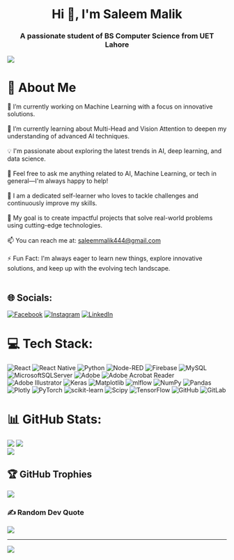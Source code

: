 <h1 align="center">Hi 👋, I'm Saleem Malik</h1>
<h3 align="center">A passionate student of BS Computer Science from UET Lahore</h3>

[![](https://visitcount.itsvg.in/api?id=SaleemMalik632&icon=2&color=0)](https://visitcount.itsvg.in)

# 💫 About Me

<p>
  🔭 I’m currently working on Machine Learning with a focus on innovative solutions.<br><br>
  🌱 I’m currently learning about Multi-Head and Vision Attention to deepen my understanding of advanced AI techniques.<br><br>
  💡 I'm passionate about exploring the latest trends in AI, deep learning, and data science.<br><br>
  💬 Feel free to ask me anything related to AI, Machine Learning, or tech in general—I'm always happy to help!<br><br>
  🚀 I am a dedicated self-learner who loves to tackle challenges and continuously improve my skills.<br><br>
  🎯 My goal is to create impactful projects that solve real-world problems using cutting-edge technologies.<br><br>
  📫 You can reach me at: <a href="mailto:saleemmalik444@gmail.com">saleemmalik444@gmail.com</a><br><br>
  ⚡ Fun Fact: I'm always eager to learn new things, explore innovative solutions, and keep up with the evolving tech landscape.<br><br>
</p>


## 🌐 Socials:
[![Facebook](https://img.shields.io/badge/Facebook-%231877F2.svg?logo=Facebook&logoColor=white)](https://facebook.com/https://www.facebook.com/profile.php?id=100074689028925) [![Instagram](https://img.shields.io/badge/Instagram-%23E4405F.svg?logo=Instagram&logoColor=white)](https://instagram.com/https://www.instagram.com/itsmalik.saleem/) [![LinkedIn](https://img.shields.io/badge/LinkedIn-%230077B5.svg?logo=linkedin&logoColor=white)](https://linkedin.com/in/https://www.linkedin.com/in/devsaleemalik/) 

# 💻 Tech Stack:
![React](https://img.shields.io/badge/react-%2320232a.svg?style=for-the-badge&logo=react&logoColor=%2361DAFB) ![React Native](https://img.shields.io/badge/react_native-%2320232a.svg?style=for-the-badge&logo=react&logoColor=%2361DAFB) ![Python](https://img.shields.io/badge/python-3670A0?style=for-the-badge&logo=python&logoColor=ffdd54) ![Node-RED](https://img.shields.io/badge/Node--RED-%238F0000.svg?style=for-the-badge&logo=node-red&logoColor=white) ![Firebase](https://img.shields.io/badge/firebase-a08021?style=for-the-badge&logo=firebase&logoColor=ffcd34) ![MySQL](https://img.shields.io/badge/mysql-4479A1.svg?style=for-the-badge&logo=mysql&logoColor=white) ![MicrosoftSQLServer](https://img.shields.io/badge/Microsoft%20SQL%20Server-CC2927?style=for-the-badge&logo=microsoft%20sql%20server&logoColor=white) ![Adobe](https://img.shields.io/badge/adobe-%23FF0000.svg?style=for-the-badge&logo=adobe&logoColor=white) ![Adobe Acrobat Reader](https://img.shields.io/badge/Adobe%20Acrobat%20Reader-EC1C24.svg?style=for-the-badge&logo=Adobe%20Acrobat%20Reader&logoColor=white) ![Adobe Illustrator](https://img.shields.io/badge/adobe%20illustrator-%23FF9A00.svg?style=for-the-badge&logo=adobe%20illustrator&logoColor=white) ![Keras](https://img.shields.io/badge/Keras-%23D00000.svg?style=for-the-badge&logo=Keras&logoColor=white) ![Matplotlib](https://img.shields.io/badge/Matplotlib-%23ffffff.svg?style=for-the-badge&logo=Matplotlib&logoColor=black) ![mlflow](https://img.shields.io/badge/mlflow-%23d9ead3.svg?style=for-the-badge&logo=numpy&logoColor=blue) ![NumPy](https://img.shields.io/badge/numpy-%23013243.svg?style=for-the-badge&logo=numpy&logoColor=white) ![Pandas](https://img.shields.io/badge/pandas-%23150458.svg?style=for-the-badge&logo=pandas&logoColor=white) ![Plotly](https://img.shields.io/badge/Plotly-%233F4F75.svg?style=for-the-badge&logo=plotly&logoColor=white) ![PyTorch](https://img.shields.io/badge/PyTorch-%23EE4C2C.svg?style=for-the-badge&logo=PyTorch&logoColor=white) ![scikit-learn](https://img.shields.io/badge/scikit--learn-%23F7931E.svg?style=for-the-badge&logo=scikit-learn&logoColor=white) ![Scipy](https://img.shields.io/badge/SciPy-%230C55A5.svg?style=for-the-badge&logo=scipy&logoColor=%white) ![TensorFlow](https://img.shields.io/badge/TensorFlow-%23FF6F00.svg?style=for-the-badge&logo=TensorFlow&logoColor=white) ![GitHub](https://img.shields.io/badge/github-%23121011.svg?style=for-the-badge&logo=github&logoColor=white) ![GitLab](https://img.shields.io/badge/gitlab-%23181717.svg?style=for-the-badge&logo=gitlab&logoColor=white)
# 📊 GitHub Stats:
![](https://github-readme-stats.vercel.app/api?username=SaleemMalik632&theme=radical&hide_border=false&include_all_commits=true&count_private=true)
![](https://github-readme-streak-stats.herokuapp.com/?user=SaleemMalik632&theme=radical&hide_border=false)<br/>
![](https://github-readme-stats.vercel.app/api/top-langs/?username=SaleemMalik632&theme=radical&hide_border=false&include_all_commits=true&count_private=true&layout=compact)


## 🏆 GitHub Trophies
![](https://github-profile-trophy.vercel.app/?username=SaleemMalik632&theme=radical&no-frame=true&no-bg=false&margin-w=4&bg_color=000000)


### ✍️ Random Dev Quote
![](https://quotes-github-readme.vercel.app/api?type=horizontal&theme=radical)

---
[![](https://visitcount.itsvg.in/api?id=SaleemMalik632&icon=2&color=0)](https://visitcount.itsvg.in)

<!-- Proudly created with GPRM ( https://gprm.itsvg.in ) -->
